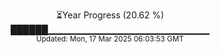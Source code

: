 <p align="center">
⏳Year Progress (20.62 %)<br>
██████▁▁▁▁▁▁▁▁▁▁▁▁▁▁▁▁▁▁▁▁▁▁▁▁ <br>
<sub>Updated: Mon, 17 Mar 2025 06:03:53 GMT</sub>
</p>

